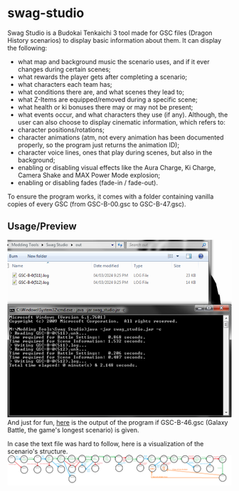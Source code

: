 # swag-studio
Swag Studio is a Budokai Tenkaichi 3 tool made for GSC files (Dragon History scenarios) to display basic information about them.
It can display the following:
* what map and background music the scenario uses, and if it ever changes during certain scenes;
* what rewards the player gets after completing a scenario;
* what characters each team has;
* what conditions there are, and what scenes they lead to;
* what Z-Items are equipped/removed during a specific scene;
* what health or ki bonuses there may or may not be present;
* what events occur, and what characters they use (if any).
Although, the user can also choose to display cinematic information, which refers to:
* character positions/rotations;
* character animations (atm, not every animation has been documented properly, so the program just returns the animation ID);
* character voice lines, ones that play during scenes, but also in the background;
* enabling or disabling visual effects like the Aura Charge, Ki Charge, Camera Shake and MAX Power Mode explosion;
* enabling or disabling fades (fade-in / fade-out).

To ensure the program works, it comes with a folder containing vanilla copies of every GSC (from GSC-B-00.gsc to GSC-B-47.gsc).

## Usage/Preview
![preview1](https://github.com/ViveTheModder/swag-studio/blob/main/img/demo.png)
And just for fun, [here](https://github.com/ViveTheModder/swag-studio/blob/main/out/GSC-B-46.txt) is the output of the program if GSC-B-46.gsc (Galaxy Battle, the game's longest scenario) is given.

In case the text file was hard to follow, here is a visualization of the scenario's structure.
![preview2](https://github.com/ViveTheModder/swag-studio/blob/main/img/visualization.png)
